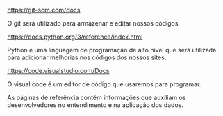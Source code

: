 
https://git-scm.com/docs

O git será utilizado para armazenar e editar nossos códigos.

https://docs.python.org/3/reference/index.html

Python é uma linguagem de programação de alto nível que será utilizada para adicionar melhorias nos códigos dos nossos sites.

https://code.visualstudio.com/Docs

O visual code é um editor de código que usaremos para programar.


As páginas de referência contém informações que auxiliam os desenvolvedores no entendimento e na aplicação dos dados.